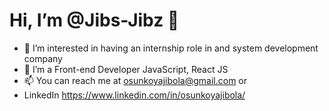 # Hi, I’m @Jibs-Jibz 👋
- 👀 I’m interested in having an internship role in and system development company
- 🌱 I’m a Front-end Developer JavaScript, React JS
- 📫 You can reach me at osunkoyajibola@gmail.com or 
- LinkedIn https://www.linkedin.com/in/osunkoyajibola/

<!---
Jibs-Jibz/Jibs-Jibz is a ✨ special ✨ repository because its `README.md` (this file) appears on your GitHub profile.
You can click the Preview link to take a look at your changes.
--->
